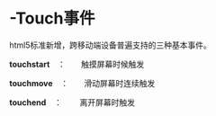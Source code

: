 # -Touch事件
html5标准新增，跨移动端设备普遍支持的三种基本事件。

  <b>touchstart</b>　：　　触摸屏幕时候触发</br>
  
  <b>touchmove</b>　：　　滑动屏幕时连续触发</br>
  
  <b>touchend</b>　：　　 离开屏幕时触发</br>
  
  
